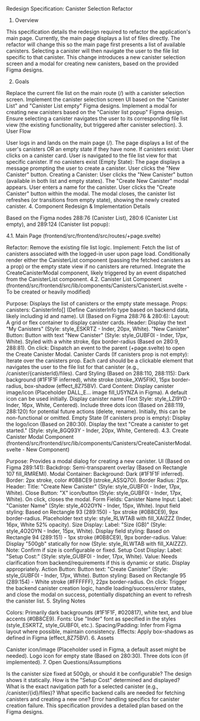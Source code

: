 Redesign Specification: Canister Selection Refactor
1. Overview

This specification details the redesign required to refactor the application's main page. Currently, the main page displays a list of files directly. The refactor will change this so the main page first presents a list of available canisters. Selecting a canister will then navigate the user to the file list specific to that canister. This change introduces a new canister selection screen and a modal for creating new canisters, based on the provided Figma designs.

2. Goals

Replace the current file list on the main route (/) with a canister selection screen.
Implement the canister selection screen UI based on the "Canister List" and "Canister List empty" Figma designs.
Implement a modal for creating new canisters based on the "Canister list popup" Figma design.
Ensure selecting a canister navigates the user to its corresponding file list view (the existing functionality, but triggered after canister selection).
3. User Flow

User logs in and lands on the main page (/).
The page displays a list of the user's canisters OR an empty state if they have none.
If canisters exist:
User clicks on a canister card.
User is navigated to the file list view for that specific canister.
If no canisters exist (Empty State):
The page displays a message prompting the user to create a canister.
User clicks the "New Canister" button.
Creating a Canister:
User clicks the "New Canister" button (available in both list and empty states).
The "Create New Canister" modal appears.
User enters a name for the canister.
User clicks the "Create Canister" button within the modal.
The modal closes, the canister list refreshes (or transitions from empty state), showing the newly created canister.
4. Component Redesign & Implementation Details

Based on the Figma nodes 288:76 (Canister List), 280:6 (Canister List empty), and 289:124 (Canister list popup):

4.1. Main Page (frontend/src/frontend/src/routes/+page.svelte)

Refactor: Remove the existing file list logic.
Implement:
Fetch the list of canisters associated with the logged-in user upon page load.
Conditionally render either the CanisterList component (passing the fetched canisters as a prop) or the empty state view if no canisters are returned.
Integrate the CreateCanisterModal component, likely triggered by an event dispatched from the CanisterList component.
4.2. Canister List Component (frontend/src/frontend/src/lib/components/Canisters/CanisterList.svelte - To be created or heavily modified)

Purpose: Displays the list of canisters or the empty state message.
Props: canisters: CanisterInfo[] (Define CanisterInfo type based on backend data, likely including id and name).
UI (Based on Figma 288:76 & 280:6):
Layout: A grid or flex container to display canister cards.
Header: Display the text "My Canisters" (Style: style_ESKRTZ - Inder, 20px, White).
"New Canister" Button:
Button with text "New Canister" (Style: style_GUBF0I - Inder, 17px, White).
Styled with a white stroke, 6px border-radius (Based on 280:9, 288:81).
On click: Dispatch an event to the parent (+page.svelte) to open the Create Canister Modal.
Canister Cards (If canisters prop is not empty):
Iterate over the canisters prop.
Each card should be a clickable element that navigates the user to the file list for that canister (e.g., /canister/{canisterId}/files).
Card Styling (Based on 288:110, 288:115): Dark background (#1F1F1F inferred), white stroke (stroke_XW5FIK), 15px border-radius, box-shadow (effect_8Z75BV).
Card Content:
Display canister image/icon (Placeholder DALL_E... image fill_U5YNZA in Figma). A default icon can be used initially.
Display canister name (Text Style: style_LZI9YD - Inder, 16px, White, Centered).
Include three dots icon (Based on 288:119, 288:120) for potential future actions (delete, rename). Initially, this can be non-functional or omitted.
Empty State (If canisters prop is empty):
Display the logo/icon (Based on 280:30).
Display the text "Create a canister to get started." (Style: style_8GQ93Y - Inder, 20px, White, Centered).
4.3. Create Canister Modal Component (frontend/src/frontend/src/lib/components/Canisters/CreateCanisterModal.svelte - New Component)

Purpose: Provides a modal dialog for creating a new canister.
UI (Based on Figma 289:141):
Backdrop: Semi-transparent overlay (Based on Rectangle 107 fill_RMREMI).
Modal Container:
Background: Dark (#1F1F1F inferred).
Border: 2px stroke, color #0B8CE9 (stroke_ASSQ7O).
Border Radius: 21px.
Header:
Title: "Create New Canister" (Style: style_GUBF0I - Inder, 17px, White).
Close Button: "X" icon/button (Style: style_GUBF0I - Inder, 17px, White). On click, closes the modal.
Form Fields:
Canister Name Input:
Label: "Canister Name" (Style: style_4O2OYN - Inder, 15px, White).
Input field styling: Based on Rectangle 93 (289:150) - 1px stroke (#0B8CE9), 9px border-radius. Placeholder text style: style_RLWTAB with fill_XAIZZZ (Inder, 16px, White 52% opacity).
Size Display:
Label: "Size (GB)" (Style: style_4O2OYN - Inder, 15px, White).
Display field styling: Based on Rectangle 94 (289:151) - 1px stroke (#0B8CE9), 9px border-radius.
Value: Display "500gb" statically for now (Style: style_RLWTAB with fill_XAIZZZ). Note: Confirm if size is configurable or fixed.
Setup Cost Display:
Label: "Setup Cost:" (Style: style_GUBF0I - Inder, 17px, White).
Value: Needs clarification from backend/requirements if this is dynamic or static. Display appropriately.
Action Button:
Button text: "Create Canister" (Style: style_GUBF0I - Inder, 17px, White).
Button styling: Based on Rectangle 95 (289:154) - White stroke (#FFFFFF), 22px border-radius.
On click: Trigger the backend canister creation logic, handle loading/success/error states, and close the modal on success, potentially dispatching an event to refresh the canister list.
5. Styling Notes

Colors: Primarily dark backgrounds (#1F1F1F, #020817), white text, and blue accents (#0B8CE9).
Fonts: Use "Inder" font as specified in the styles (style_ESKRTZ, style_GUBF0I, etc.).
Spacing/Padding: Infer from Figma layout where possible, maintain consistency.
Effects: Apply box-shadows as defined in Figma (effect_8Z75BV).
6. Assets

Canister icon/image (Placeholder used in Figma, a default asset might be needed).
Logo icon for empty state (Based on 280:30).
Three dots icon (if implemented).
7. Open Questions/Assumptions

Is the canister size fixed at 500gb, or should it be configurable? The design shows it statically.
How is the "Setup Cost" determined and displayed?
What is the exact navigation path for a selected canister (e.g., /canister/{id}/files)?
What specific backend calls are needed for fetching canisters and creating a new one?
Error handling specifics for canister creation failure.
This specification provides a detailed plan based on the Figma designs. 
